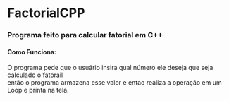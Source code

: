 # FactorialCPP
### Programa feito para calcular fatorial em C++

#### Como Funciona:
O programa pede que o usuário insira qual número ele deseja que seja calculado o fatorail <br/>
então o programa armazena esse valor e entao realiza a operação em um Loop e printa na tela.
